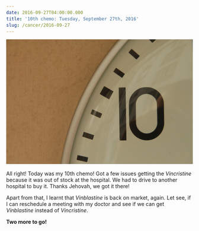 ```yaml
---
date: 2016-09-27T04:00:00.000
title: '10th chemo: Tuesday, September 27th, 2016'
slug: /cancer/2016-09-27
---
```


![](/images/cancer/oeacgcta851vsn3evo1.jpg)

All right! Today was my 10th chemo! Got a few issues getting the _Vincristine_ because it was out of stock at the hospital. We had to drive to another hospital to buy it. Thanks Jehovah, we got it there!

Apart from that, I learnt that _Vinblastine_ is back on market, again. Let see, if I can reschedule a meeting with my doctor and see if we can get _Vinblastine_ instead of _Vincristine_.

**Two more to go!**
